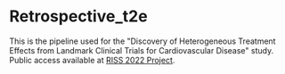 # Retrospective_t2e
This is the pipeline used for the "Discovery of Heterogeneous Treatment Effects from Landmark Clinical Trials for Cardiovascular Disease" study. Public access available at [RISS 2022 Project](https://drive.google.com/file/d/13UK1hhLmUPove8IGO49wQsXDHad59zCm/view?usp=sharing). 
